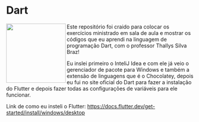 # Dart

<img src="https://cdn.jsdelivr.net/gh/devicons/devicon@latest/icons/dart/dart-original.svg" align="left" width="160"/>

Este repositório foi craido para colocar os exercícios ministrado em sala de aula e mostrar os códigos que eu aprendi na linguagem de programação Dart, com o professor Thallys Silva Braz!

Eu inslei primeiro o InteliJ Idea e com ele já veio o gerenciador de pacote para Windows e também a extensão de linguagens que é o Chocolatey, depois eu fui no site oficial do Dart para fazer a instalação do Flutter e depois fazer todas as configurações de variáveis para ele funcionar.

Link de como eu insteli o Flutter: https://docs.flutter.dev/get-started/install/windows/desktop
